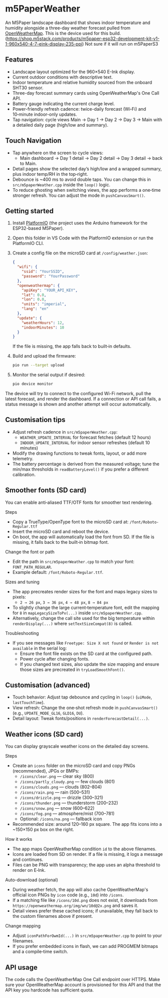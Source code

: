 # m5PaperWeather

An M5Paper landscape dashboard that shows indoor temperature and humidity alongside a three-day weather forecast pulled from [OpenWeatherMap](https://openweathermap.org/). This is the device used for this build. (https://shop.m5stack.com/products/m5paper-esp32-development-kit-v1-1-960x540-4-7-eink-display-235-ppi) Not sure if it will run on m5PaperS3

## Features

- Landscape layout optimized for the 960×540 E-Ink display.
- Current outdoor conditions with descriptive text.
- Indoor temperature and relative humidity sourced from the onboard SHT30 sensor.
- Three-day forecast summary cards using OpenWeatherMap's One Call API.
- Battery gauge indicating the current charge level.
- Power-friendly refresh cadence: twice-daily forecast (Wi‑Fi) and 10‑minute indoor-only updates.
- Tap navigation: cycle views Main → Day 1 → Day 2 → Day 3 → Main with a detailed daily page (high/low and summary).

## Touch Navigation

- Tap anywhere on the screen to cycle views:
  - Main dashboard → Day 1 detail → Day 2 detail → Day 3 detail → back to Main.
- Detail pages show the selected day’s high/low and a wrapped summary, plus indoor temp/RH in the top‑right.
- Debounce is ~400 ms to avoid double taps. You can change this in `src/m5paperWeather.cpp` inside the `loop()` logic.
- To reduce ghosting when switching views, the app performs a one‑time stronger refresh. You can adjust the mode in `pushCanvasSmart()`.


## Getting started

1. Install [PlatformIO](https://platformio.org/) (the project uses the Arduino framework for the ESP32-based M5Paper).
2. Open this folder in VS Code with the PlatformIO extension or run the PlatformIO CLI.
3. Create a config file on the microSD card at `/config/weather.json`:

   ```json
   {
     "wifi": {
       "ssid": "YourSSID",
       "password": "YourPassword"
     },
     "openweathermap": {
       "apiKey": "YOUR_API_KEY",
       "lat": 0.0,
       "lon": 0.0,
       "units": "imperial",
       "lang": "en"
     },
     "update": {
       "weatherHours": 12,
       "indoorMinutes": 10
     }
   }
   ```

   If the file is missing, the app falls back to built‑in defaults.
4. Build and upload the firmware:

   ```bash
   pio run --target upload
   ```

5. Monitor the serial output if desired:

   ```bash
   pio device monitor
   ```

The device will try to connect to the configured Wi-Fi network, pull the latest forecast, and render the dashboard. If a connection or API call fails, a status message is shown and another attempt will occur automatically.

## Customisation tips

- Adjust refresh cadence in `src/m5paperWeather.cpp`:
  - `WEATHER_UPDATE_INTERVAL` for forecast fetches (default 12 hours)
  - `INDOOR_UPDATE_INTERVAL` for indoor sensor refreshes (default 10 minutes)
- Modify the drawing functions to tweak fonts, layout, or add more telemetry.
- The battery percentage is derived from the measured voltage; tune the min/max thresholds in `readBatteryLevel()` if you prefer a different calibration.

## Smoother fonts (SD card)

You can enable anti‑aliased TTF/OTF fonts for smoother text rendering.

Steps
- Copy a TrueType/OpenType font to the microSD card at: `/font/Roboto-Regular.ttf`
- Insert the microSD card and reboot the device.
- On boot, the app will automatically load the font from SD. If the file is missing, it falls back to the built‑in bitmap font.

Change the font or path
- Edit the path in `src/m5paperWeather.cpp` to match your font: `FONT_PATH_REGULAR`.
- Example default: `/font/Roboto-Regular.ttf`.

Sizes and tuning
- The app precreates render sizes for the font and maps legacy sizes to pixels:
  - `2 → 26 px`, `3 → 36 px`, `4 → 48 px`, `8 → 84 px`
- To slightly change the large current‑temperature font, edit the mapping for `8` in `mapLegacySizeToPx(...)` inside `src/m5paperWeather.cpp`.
- Alternatively, change the call site used for the big temperature within `renderDisplay(...)` where `setTextSizeCompat(8)` is called.

Troubleshooting
- If you see messages like `Freetype: Size X not found` or `Render is not available` in the serial log:
  - Ensure the font file exists on the SD card at the configured path.
  - Power cycle after changing fonts.
  - If you changed text sizes, also update the size mapping and ensure those sizes are precreated in `tryLoadSmoothFont()`.

## Customisation (advanced)

- Touch behavior: Adjust tap debounce and cycling in `loop()` (`uiMode`, `lastTouchTime`).
- View refresh: Change the one‑shot refresh mode in `pushCanvasSmart()` (e.g., `UPDATE_MODE_GL16`, `GLD16`, `DU`).
- Detail layout: Tweak fonts/positions in `renderForecastDetail(...)`.

## Weather icons (SD card)

You can display grayscale weather icons on the detailed day screens.

Steps
- Create an `icons` folder on the microSD card and copy PNGs (recommended), JPGs or BMPs:
  - `/icons/clear.png` — clear sky (800)
  - `/icons/partly_cloudy.png` — few clouds (801)
  - `/icons/clouds.png` — clouds (802–804)
  - `/icons/rain.png` — rain (500–531)
  - `/icons/drizzle.png` — drizzle (300–321)
  - `/icons/thunder.png` — thunderstorm (200–232)
  - `/icons/snow.png` — snow (600–622)
  - `/icons/fog.png` — atmosphere/mist (700–781)
  - Optional: `/icons/na.png` — fallback icon
- Recommended size: around 120–160 px square. The app fits icons into a ~150×150 px box on the right.

How it works
- The app maps OpenWeatherMap condition `id` to the above filenames.
- Icons are loaded from SD on render. If a file is missing, it logs a message and continues.
- Files can be PNG with transparency; the app uses an alpha threshold to render on E‑Ink.

Auto-download (optional)
- During weather fetch, the app will also cache OpenWeatherMap's official icon PNGs by `icon` code (e.g., `10d`) into `/icons`.
- If a matching file like `/icons/10d.png` does not exist, it downloads from `https://openweathermap.org/img/wn/10d@2x.png` and saves it.
- Detail views prefer these cached icons; if unavailable, they fall back to the custom filenames above if present.

Change mapping
- Adjust `iconPathForOwmId(...)` in `src/m5paperWeather.cpp` to point to your filenames.
- If you prefer embedded icons in flash, we can add PROGMEM bitmaps and a compile‑time switch.

## API usage

The code calls the OpenWeatherMap One Call endpoint over HTTPS. Make sure your OpenWeatherMap account is provisioned for this API and that the API key you hardcode has sufficient quota.
